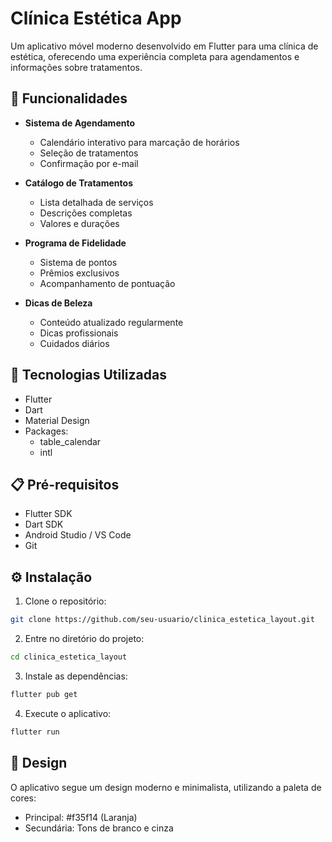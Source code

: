 # Clínica Estética App

Um aplicativo móvel moderno desenvolvido em Flutter para uma clínica de estética, oferecendo uma experiência completa para agendamentos e informações sobre tratamentos.

## 📱 Funcionalidades

- **Sistema de Agendamento**
  - Calendário interativo para marcação de horários
  - Seleção de tratamentos
  - Confirmação por e-mail

- **Catálogo de Tratamentos**
  - Lista detalhada de serviços
  - Descrições completas
  - Valores e durações

- **Programa de Fidelidade**
  - Sistema de pontos
  - Prêmios exclusivos
  - Acompanhamento de pontuação

- **Dicas de Beleza**
  - Conteúdo atualizado regularmente
  - Dicas profissionais
  - Cuidados diários

## 🚀 Tecnologias Utilizadas

- Flutter
- Dart
- Material Design
- Packages:
  - table_calendar
  - intl

## 📋 Pré-requisitos

- Flutter SDK
- Dart SDK
- Android Studio / VS Code
- Git

## ⚙️ Instalação

1. Clone o repositório:
```bash
git clone https://github.com/seu-usuario/clinica_estetica_layout.git
```

2. Entre no diretório do projeto:
```bash
cd clinica_estetica_layout
```

3. Instale as dependências:
```bash
flutter pub get
```

4. Execute o aplicativo:
```bash
flutter run
```

## 🎨 Design

O aplicativo segue um design moderno e minimalista, utilizando a paleta de cores:
- Principal: #f35f14 (Laranja)
- Secundária: Tons de branco e cinza

